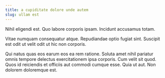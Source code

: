 ```yaml
---
title: a cupiditate dolore unde autem
slug: ullam est
---
```


Nihil eligendi est. Quo labore corporis ipsam. Incidunt accusamus totam.

Vitae numquam consequatur atque. Repudiandae optio fugiat sint. Suscipit est odit ut velit odit ut hic non corporis.

Qui natus quas eos earum eos ea rem ratione. Soluta amet nihil pariatur omnis tempore delectus exercitationem ipsa corporis. Cum velit sit quod. Quos id reiciendis et officiis aut commodi cumque esse. Quia ut aut. Non dolorem doloremque est.
